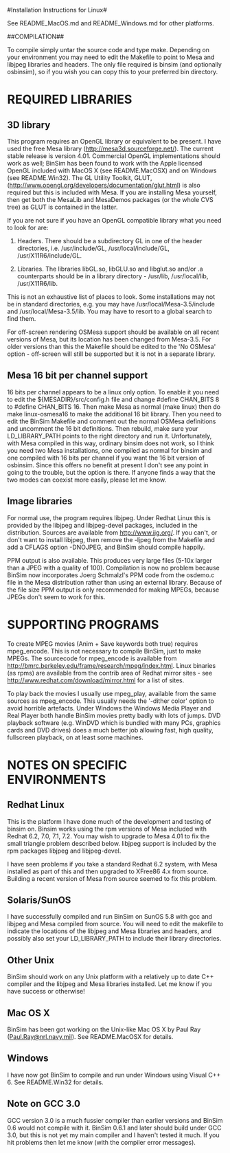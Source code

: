 #Installation Instructions for Linux#

See README_MacOS.md and README_Windows.md for other platforms.

##COMPILATION##

To compile simply untar the source code and type make.  Depending on
your environment you may need to edit the Makefile to point to Mesa
and libjpeg libraries and headers.  The only file required is binsim
(and optionally osbinsim), so if you wish you can copy this to your
preferred bin directory.

REQUIRED LIBRARIES
==================

3D library
----------

This program requires an OpenGL library or equivalent to be present.
I have used the free Mesa library (http://mesa3d.sourceforge.net/).
The current stable release is version 4.01.  Commercial OpenGL
implementations should work as well; BinSim has been found to work
with the Apple licensed OpenGL included with MacOS X (see
README.MacOSX) and on Windows (see README.Win32).  The GL Utility
Toolkit, GLUT,
(http://www.opengl.org/developers/documentation/glut.html) is also
required but this is included with Mesa.  If you are installing Mesa
yourself, then get both the MesaLib and MesaDemos packages (or the
whole CVS tree) as GLUT is contained in the latter.

If you are not sure if you have an OpenGL compatible library what you
need to look for are:

1) Headers.  There should be a subdirectory GL in one of the header
   directories, i.e. /usr/include/GL, /usr/local/include/GL,
   /usr/X11R6/include/GL.

2) Libraries.  The libraries libGL.so, libGLU.so and libglut.so and/or
   .a counterparts should be in a library directory - /usr/lib,
   /usr/local/lib, /usr/X11R6/lib.

This is not an exhaustive list of places to look.  Some installations
may not be in standard directories, e.g. you may have
/usr/local/Mesa-3.5/include and /usr/local/Mesa-3.5/lib.  You may have
to resort to a global search to find them.

For off-screen rendering OSMesa support should be available on all
recent versions of Mesa, but its location has been changed from
Mesa-3.5.  For older versions than this the Makefile should be edited
to the 'No OSMesa' option - off-screen will still be supported but it
is not in a separate library.

Mesa 16 bit per channel support
-------------------------------

16 bits per channel appears to be a linux only option.  To enable it
you need to edit the ${MESADIR}/src/config.h file and change #define
CHAN_BITS 8 to #define CHAN_BITS 16.  Then make Mesa as normal (make
linux) then do make linux-osmesa16 to make the additional 16 bit
library.  Then you need to edit the BinSim Makefile and comment out
the normal OSMesa definitions and uncomment the 16 bit definitions.
Then rebuild, make sure your LD_LIBRARY_PATH points to the right
directory and run it.  Unfortunately, with Mesa compiled in this way,
ordinary binsim does not work, so I think you need two Mesa
installations, one compiled as normal for binsim and one compiled with
16 bits per channel if you want the 16 bit version of osbinsim.  Since
this offers no benefit at present I don't see any point in going to
the trouble, but the option is there.  If anyone finds a way that the
two modes can coexist more easily, please let me know.

Image libraries
---------------

For normal use, the program requires libjpeg.  Under Redhat Linux this
is provided by the libjpeg and libjpeg-devel packages, included in the
distribution.  Sources are available from http://www.ijg.org/.  If you
can't, or don't want to install libjpeg, then remove the -ljpeg from
the Makefile and add a CFLAGS option -DNOJPEG, and BinSim should
compile happily.

PPM output is also available.  This produces very large files (5-10x
larger than a JPEG with a quality of 100).  Compilation is now no
problem because BinSim now incorporates Joerg Schmalzl's PPM code from
the osdemo.c file in the Mesa distribution rather than using an
external library.  Because of the file size PPM output is only
recommended for making MPEGs, because JPEGs don't seem to work for
this.

SUPPORTING PROGRAMS
===================

To create MPEG movies (Anim + Save keywords both true) requires
mpeg_encode.  This is not necessary to compile BinSim, just to make
MPEGs.  The sourcecode for mpeg_encode is available from 
http://bmrc.berkeley.edu/frame/research/mpeg/index.html.  Linux
binaries (as rpms) are available from the contrib area of Redhat
mirror sites - see http://www.redhat.com/download/mirror.html for a
list of sites.

To play back the movies I usually use mpeg_play, available from the
same sources as mpeg_encode.  This usually needs the '-dither color'
option to avoid horrible artefacts.  Under Windows the Windows Media
Player and Real Player both handle BinSim movies pretty badly with
lots of jumps.  DVD playback software (e.g. WinDVD which is bundled
with many PCs, graphics cards and DVD drives) does a much better job
allowing fast, high quality, fullscreen playback, on at least some
machines.

NOTES ON SPECIFIC ENVIRONMENTS
==============================

Redhat Linux
------------

This is the platform I have done much of the development and testing
of binsim on.  Binsim works using the rpm versions of Mesa included
with Redhat 6.2, 7.0, 7.1, 7.2.  You may wish to upgrade to Mesa 4.01
to fix the small triangle problem described below.  libjpeg support is
included by the rpm packages libjpeg and libjpeg-devel.

I have seen problems if you take a standard Redhat 6.2 system, with
Mesa installed as part of this and then upgraded to XFree86 4.x from
source.  Building a recent version of Mesa from source seemed to fix
this problem.

Solaris/SunOS
-------------

I have successfully compiled and run BinSim on SunOS 5.8 with gcc and
libjpeg and Mesa compiled from source.  You will need to edit the
makefile to indicate the locations of the libjpeg and Mesa libraries
and headers, and possibly also set your LD_LIBRARY_PATH to include
their library directories.

Other Unix
----------

BinSim should work on any Unix platform with a relatively up to date
C++ compiler and the libjpeg and Mesa libraries installed.  Let me
know if you have success or otherwise!

Mac OS X
--------

BinSim has been got working on the Unix-like Mac OS X by Paul Ray
(Paul.Ray@nrl.navy.mil).  See README.MacOSX for details.

Windows
-------

I have now got BinSim to compile and run under Windows using 
Visual C++ 6.  See README.Win32 for details.

Note on GCC 3.0
---------------

GCC version 3.0 is a much fussier compiler than earlier versions and
BinSim 0.6 would not compile with it.  BinSim 0.6.1 and later should
build under GCC 3.0, but this is not yet my main compiler and I
haven't tested it much.  If you hit problems then let me know (with
the compiler error messages).

